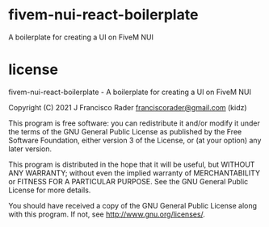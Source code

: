 # fivem-nui-react-boilerplate

A boilerplate for creating a UI on FiveM NUI

# license

fivem-nui-react-boilerplate - A boilerplate for creating a UI on FiveM NUI

Copyright (C) 2021  J Francisco Rader <franciscorader@gmail.com> (kidz)

This program is free software: you can redistribute it and/or modify
it under the terms of the GNU General Public License as published by
the Free Software Foundation, either version 3 of the License, or
(at your option) any later version.

This program is distributed in the hope that it will be useful,
but WITHOUT ANY WARRANTY; without even the implied warranty of
MERCHANTABILITY or FITNESS FOR A PARTICULAR PURPOSE.  See the
GNU General Public License for more details.

You should have received a copy of the GNU General Public License
along with this program.  If not, see <http://www.gnu.org/licenses/>.
